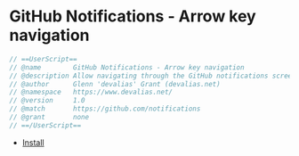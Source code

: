 # GitHub Notifications - Arrow key navigation

```javascript
// ==UserScript==
// @name        GitHub Notifications - Arrow key navigation
// @description Allow navigating through the GitHub notifications screen using your keyboard arrow keys
// @author      Glenn 'devalias' Grant (devalias.net)
// @namespace   https://www.devalias.net/
// @version     1.0
// @match       https://github.com/notifications
// @grant       none
// ==/UserScript==
```

- [Install](https://github.com/0xdevalias/userscripts/raw/main/userscripts/github-notifications-arrow-key-navigation/github-notifications-arrow-key-navigation.user.js)
